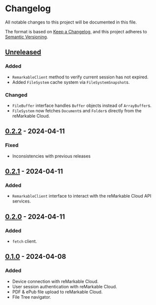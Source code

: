 # Changelog

All notable changes to this project will be documented in this file.

The format is based on [Keep a Changelog](https://keepachangelog.com/en/1.1.0/),
and this project adheres to [Semantic Versioning](https://semver.org/spec/v2.0.0.html).

## [Unreleased]

### Added

- `RemarkableClient` method to verify current session has not expired.
- Added `FileSystem` cache system via `FileSystemSnapshot`s.

### Changed

- `FileBuffer` interface handles `Buffer` objects instead of `ArrayBuffer`s.
- `FileSystem` now fetches `Document`s and `Folder`s directly from the reMarkable Cloud.

## [0.2.2] - 2024-04-11

### Fixed

- Inconsistencies with previous releases

## [0.2.1] - 2024-04-11

### Added

- `RemarkableClient` interface to interact with the reMarkable Cloud API services.

## [0.2.0] - 2024-04-11

### Added

- `fetch` client.

## [0.1.0] - 2024-04-08

### Added
- Device connection with reMarkable Cloud.
- User session authentication with reMarkable Cloud.
- PDF & ePub file upload to reMarkable Cloud.
- File Tree navigator.

[unreleased]: https://github.com/Alberto-Writes-Typescript/a-remarkable-js-sdk/compare/v0.2.2...HEAD
[0.2.2]: https://github.com/Alberto-Writes-Typescript/a-remarkable-js-sdk/compare/v0.2.1...v0.2.2
[0.2.1]: https://github.com/Alberto-Writes-Typescript/a-remarkable-js-sdk/compare/v0.2.0...v0.2.1
[0.2.0]: https://github.com/Alberto-Writes-Typescript/a-remarkable-js-sdk/compare/v0.1.0...v0.2.0
[0.1.0]: https://github.com/Alberto-Writes-Typescript/a-remarkable-js-sdk/releases/tag/v0.1.0